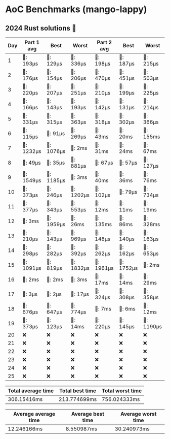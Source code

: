 # AoC Benchmarks (mango-lappy)
## 2024 Rust solutions 🤠 
| Day | Part 1 avg | Best | Worst | Part 2 avg | Best | Worst |
| --- | --- | --- | --- | --- | --- | --- |
|1|🦀: 193µs|🦀: 129µs|🦀: 336µs|🦀: 198µs|🦀: 187µs|🦀: 215µs|
|2|🦀: 176µs|🦀: 154µs|🦀: 206µs|🦀: 470µs|🦀: 451µs|🦀: 503µs|
|3|🦀: 220µs|🦀: 207µs|🦀: 251µs|🦀: 210µs|🦀: 199µs|🦀: 225µs|
|4|🦀: 166µs|🦀: 143µs|🦀: 193µs|🦀: 142µs|🦀: 131µs|🦀: 214µs|
|5|🦀: 331µs|🦀: 315µs|🦀: 363µs|🦀: 318µs|🦀: 302µs|🦀: 366µs|
|6|🦀: 115µs|🦀: 91µs|🦀: 269µs|💅: 43ms|💅: 20ms|💅: 155ms|
|7|🦀: 1232µs|🦀: 1076µs|💅: 2ms|💅: 31ms|💅: 24ms|💅: 67ms|
|8|🦀: 49µs|🦀: 35µs|🦀: 881µs|🦀: 67µs|🦀: 57µs|🦀: 127µs|
|9|🦀: 1549µs|🦀: 1185µs|💅: 3ms|💅: 40ms|💅: 36ms|💅: 76ms|
|10|🦀: 373µs|🦀: 246µs|🦀: 1202µs|🦀: 102µs|🦀: 79µs|🦀: 734µs|
|11|🦀: 377µs|🦀: 343µs|🦀: 553µs|💅: 12ms|💅: 11ms|💅: 19ms|
|12|💅: 3ms|🦀: 1959µs|💅: 26ms|💅: 135ms|💅: 86ms|💅: 328ms|
|13|🦀: 210µs|🦀: 143µs|🦀: 969µs|🦀: 148µs|🦀: 140µs|🦀: 163µs|
|14|🦀: 298µs|🦀: 282µs|🦀: 392µs|🦀: 262µs|🦀: 162µs|🦀: 653µs|
|15|🦀: 1091µs|🦀: 819µs|🦀: 1832µs|🦀: 1961µs|🦀: 1752µs|💅: 2ms|
|16|💅: 2ms|💅: 2ms|💅: 3ms|💅: 17ms|💅: 14ms|💅: 29ms|
|17|🦀: 3µs|🦀: 2µs|🦀: 17µs|🦀: 324µs|🦀: 308µs|🦀: 358µs|
|18|🦀: 676µs|🦀: 647µs|🦀: 774µs|💅: 7ms|💅: 6ms|💅: 12ms|
|19|🦀: 373µs|🦀: 123µs|💅: 14ms|🦀: 220µs|🦀: 145µs|🦀: 1190µs|
|20|❌|❌|❌|❌|❌|❌|
|21|❌|❌|❌|❌|❌|❌|
|22|❌|❌|❌|❌|❌|❌|
|23|❌|❌|❌|❌|❌|❌|
|24|❌|❌|❌|❌|❌|❌|
|25|❌|❌|❌|❌|❌|❌|

| Total average time | Total best time | Total worst time |
| --- | --- | --- |
| 306.15416ms | 213.774699ms | 756.024333ms |

| Average average time | Average best time | Average worst time |
| --- | --- | --- |
| 12.246166ms | 8.550987ms | 30.240973ms |

